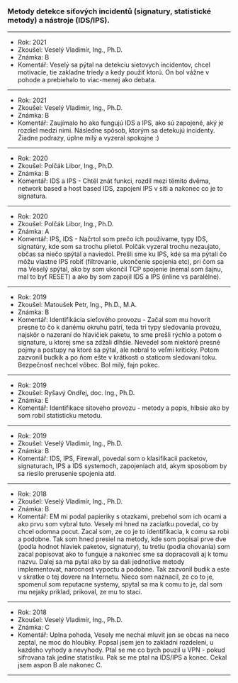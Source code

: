 ### Metody detekce síťových incidentů (signatury, statistické metody) a nástroje (IDS/IPS).

----------------------------------------

- Rok: 2021
- Zkoušel: Veselý Vladimír, Ing., Ph.D.
- Známka: B
- Komentář: Veselý sa pýtal na detekciu sietovych incidentov, chcel motivacie, tie zakladne triedy a kedy použiť ktorú. On bol vážne v pohode a prebiehalo to viac-menej ako debata.

----------------------------------------

- Rok: 2021
- Zkoušel: Veselý Vladimír, Ing., Ph.D.
- Známka: B
- Komentář: Zaujímalo ho ako fungujú IDS a IPS, ako sú zapojené, aký je rozdiel medzi nimi. Následne spôsob, ktorým sa detekujú incidenty. Žiadne podrazy, úplne milý a vyzeral spokojne :)

----------------------------------------

- Rok: 2020
- Zkoušel: Polčák Libor, Ing., Ph.D.
- Známka: B
- Komentář: IDS a IPS - Chtěl znát funkci, rozdíl mezi těmito dvěma, network based a host based IDS, zapojení IPS v síti a nakonec co je to signatura.

----------------------------------------

- Rok: 2020
- Zkoušel: Polčák Libor, Ing., Ph.D.
- Známka: A
- Komentář: IPS, IDS - Načrtol som prečo ich používame, typy IDS, signatúry, kde som sa trochu plietol. Polčák vyzeral trochu nezaujato, občas sa niečo spýtal a naviedol. Prešli sme ku IPS, kde sa ma pýtali čo môžu vlastne IPS robiť (filtrovanie, ukončenie spojenia etc), pri čom sa ma Veselý spýtal, ako by som ukončil TCP spojenie (nemal som šajnu, mal to byť RESET) a ako by som zapojil IDS a IPS (inline vs paralélne).

----------------------------------------

- Rok: 2019
- Zkoušel: Matoušek Petr, Ing., Ph.D., M.A.
- Známka: B
- Komentář: Identifikácia sieťového provozu - Začal som mu hovorit presne to čo k danému okruhu patrí, teda tri typy sledovania provozu, najskôr o nazeraní do hlavičiek paketu, to sme prešli rýchlo a potom o signature,  u ktorej sme sa zdžali dlhšie. Nevedel som niektoré presné pojmy a postupy na ktoré sa pýtal, ale nebral to veľmi kriticky. Potom zazvonil budkík a po ňom ešte v krátkosti o staticom sledovaní toku. Bezpečnosť nechcel vôbec. Bol milý, fajn pokec.

----------------------------------------

- Rok: 2019
- Zkoušel: Ryšavý Ondřej, doc. Ing., Ph.D.
- Známka: E
- Komentář: Identifikace sitoveho provozu - metody a popis, hlbsie ako by som robil statisticku metodu.

----------------------------------------

- Rok: 2019
- Zkoušel: Veselý Vladimír, Ing., Ph.D.
- Známka: B
- Komentář: IDS, IPS, Firewall, povedal som o klasifikacii packetov, signaturach, IPS  a IDS systemoch, zapojeniach atd, akym sposobom by sa riesilo prerusenie spojenia atd.

----------------------------------------

- Rok: 2018
- Zkoušel: Veselý Vladimír, Ing., Ph.D.
- Známka: B
- Komentář: EM mi podal papieriky s otazkami, prebehol som ich ocami a ako prvu som vybral tuto. Vesely mi hned na zaciatku povedal, co by chcel odomna pocut. Zacal som, ze co je to identifikacia, k comu sa robi a podobne. Tak som hned presiel na metody, kde som popisal prve dve (podla hodnot hlaviek paketov, signatury), tu tretiu (podla chovania) som zacal popisovat ako to funguje a nakoniec sme sa dopracovali aj k tomu nazvu. Dalej sa ma pytal ako by sa dali jednotlive metody implementovat, narocnost vypoctu a podobne. Tak zazvonil budik a este v skratke o tej dovere na Internetu. Nieco som naznacil, ze co to je, spomenul som reputacne systemy, spytal sa ma k comu to je, dal som mu nejaky priklad, prikoval, ze mu to staci.

----------------------------------------

- Rok: 2018
- Zkoušel: Veselý Vladimír, Ing., Ph.D.
- Známka: C
- Komentář: Uplna pohoda, Vesely me nechal mluvit jen se obcas na neco zeptal, ne moc do hloubky. Popsal jsem jen to zakladni rozdeleni, u kazdeho vyhody a nevyhody. Ptal se me co bych pouzil u VPN - pokud sifrovana tak jedine statistiku. Pak se me ptal na IDS/IPS a konec. Cekal jsem aspon B ale nakonec C.

----------------------------------------
